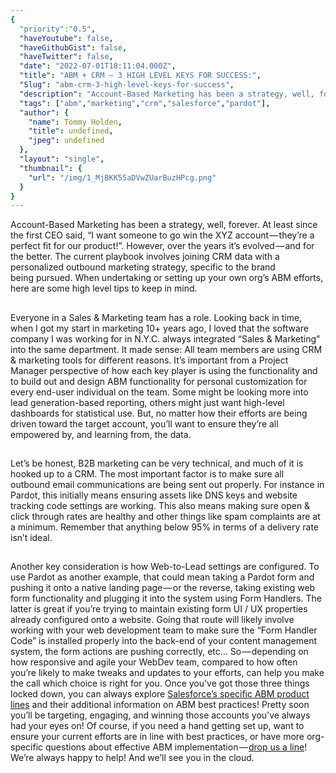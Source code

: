 ```yaml
---
{
  "priority":"0.5",
  "haveYoutube": false,
  "haveGithubGist": false,
  "haveTwitter": false,
  "date": "2022-07-01T18:11:04.000Z",
  "title": "ABM + CRM — 3 HIGH LEVEL KEYS FOR SUCCESS:",
  "Slug": "abm-crm-3-high-level-keys-for-success",
  "description": "Account-Based Marketing has been a strategy, well, forever. At least since the first CEO said, “I want someone to go win the XYZ account — they’re a perfect fit for our product!”. However, over the years it’s evolved — and for the better. The current playbook involves joining CRM data with a personalized outbound marketing strategy, specific to the brand being pursued..",
  "tags": ["abm","marketing","crm","salesforce","pardot"],
  "author": {
    "name": Tommy Holden,
    "title": undefined,
    "jpeg": undefined
  },
  "layout": "single",
  "thumbnail": {
    "url": "/img/1_MjBKK55aDVwZUarBuzHPcg.png"
  }
}
---
```

Account-Based Marketing has been a strategy, well, forever. At least since the first CEO said, “I want someone to go win the XYZ account — they’re a perfect fit for our product!”. However, over the years it’s evolved — and for the better. The current playbook involves joining CRM data with a personalized outbound marketing strategy, specific to the brand being pursued.
When undertaking or setting up your own org’s ABM efforts, here are some high level tips to keep in mind.

## 

Everyone in a Sales &amp; Marketing team has a role. Looking back in time, when I got my start in marketing 10+ years ago, I loved that the software company I was working for in N.Y.C. always integrated “Sales &amp; Marketing” into the same department. It made sense: All team members are using CRM &amp; marketing tools for different reasons. It’s important from a Project Manager perspective of how each key player is using the functionality and to build out and design ABM functionality for personal customization for every end-user individual on the team. Some might be looking more into lead generation-based reporting, others might just want high-level dashboards for statistical use. But, no matter how their efforts are being driven toward the target account, you’ll want to ensure they’re all empowered by, and learning from, the data.

## 

Let’s be honest, B2B marketing can be very technical, and much of it is hooked up to a CRM. The most important factor is to make sure all outbound email communications are being sent out properly. For instance in Pardot, this initially means ensuring assets like DNS keys and website tracking code settings are working. This also means making sure open &amp; click through rates are healthy and other things like spam complaints are at a minimum. Remember that anything below 95% in terms of a delivery rate isn’t ideal.

## 

Another key consideration is how Web-to-Lead settings are configured. To use Pardot as another example, that could mean taking a Pardot form and pushing it onto a native landing page — or the reverse, taking existing web form functionality and plugging it into the system using Form Handlers. The latter is great if you’re trying to maintain existing form UI / UX properties already configured onto a website. Going that route will likely involve working with your web development team to make sure the “Form Handler Code” is installed properly into the back-end of your content management system, the form actions are pushing correctly, etc… So — depending on how responsive and agile your WebDev team, compared to how often you’re likely to make tweaks and updates to your efforts, can help you make the call which choice is right for you.
Once you’ve got those three things locked down, you can always explore [Salesforce’s specific ABM product lines](https://www.salesforce.com/products/marketing-cloud/account-based-marketing/) and their additional information on ABM best practices! Pretty soon you’ll be targeting, engaging, and winning those accounts you’ve always had your eyes on!
Of course, if you need a hand getting set up, want to ensure your current efforts are in line with best practices, or have more org-specific questions about effective ABM implementation — [drop us a line](https://appexchange.salesforce.com/appxConsultingListingDetail?listingId=a0N30000001gF9jEAE)! We’re always happy to help!
And we’ll see you in the cloud.
